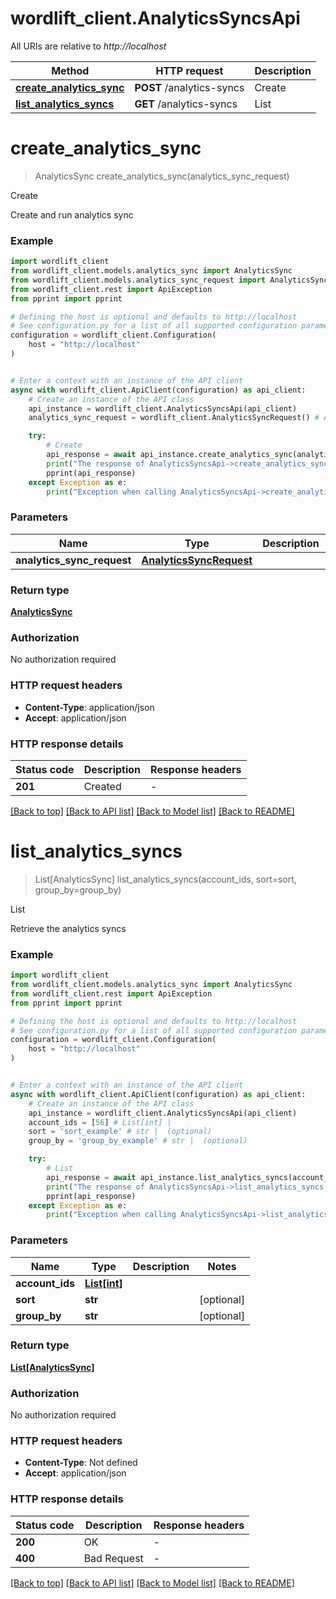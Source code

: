 # wordlift_client.AnalyticsSyncsApi

All URIs are relative to *http://localhost*

Method | HTTP request | Description
------------- | ------------- | -------------
[**create_analytics_sync**](AnalyticsSyncsApi.md#create_analytics_sync) | **POST** /analytics-syncs | Create
[**list_analytics_syncs**](AnalyticsSyncsApi.md#list_analytics_syncs) | **GET** /analytics-syncs | List


# **create_analytics_sync**
> AnalyticsSync create_analytics_sync(analytics_sync_request)

Create

Create and run analytics sync

### Example


```python
import wordlift_client
from wordlift_client.models.analytics_sync import AnalyticsSync
from wordlift_client.models.analytics_sync_request import AnalyticsSyncRequest
from wordlift_client.rest import ApiException
from pprint import pprint

# Defining the host is optional and defaults to http://localhost
# See configuration.py for a list of all supported configuration parameters.
configuration = wordlift_client.Configuration(
    host = "http://localhost"
)


# Enter a context with an instance of the API client
async with wordlift_client.ApiClient(configuration) as api_client:
    # Create an instance of the API class
    api_instance = wordlift_client.AnalyticsSyncsApi(api_client)
    analytics_sync_request = wordlift_client.AnalyticsSyncRequest() # AnalyticsSyncRequest | 

    try:
        # Create
        api_response = await api_instance.create_analytics_sync(analytics_sync_request)
        print("The response of AnalyticsSyncsApi->create_analytics_sync:\n")
        pprint(api_response)
    except Exception as e:
        print("Exception when calling AnalyticsSyncsApi->create_analytics_sync: %s\n" % e)
```



### Parameters


Name | Type | Description  | Notes
------------- | ------------- | ------------- | -------------
 **analytics_sync_request** | [**AnalyticsSyncRequest**](AnalyticsSyncRequest.md)|  | 

### Return type

[**AnalyticsSync**](AnalyticsSync.md)

### Authorization

No authorization required

### HTTP request headers

 - **Content-Type**: application/json
 - **Accept**: application/json

### HTTP response details

| Status code | Description | Response headers |
|-------------|-------------|------------------|
**201** | Created |  -  |

[[Back to top]](#) [[Back to API list]](../README.md#documentation-for-api-endpoints) [[Back to Model list]](../README.md#documentation-for-models) [[Back to README]](../README.md)

# **list_analytics_syncs**
> List[AnalyticsSync] list_analytics_syncs(account_ids, sort=sort, group_by=group_by)

List

Retrieve the analytics syncs

### Example


```python
import wordlift_client
from wordlift_client.models.analytics_sync import AnalyticsSync
from wordlift_client.rest import ApiException
from pprint import pprint

# Defining the host is optional and defaults to http://localhost
# See configuration.py for a list of all supported configuration parameters.
configuration = wordlift_client.Configuration(
    host = "http://localhost"
)


# Enter a context with an instance of the API client
async with wordlift_client.ApiClient(configuration) as api_client:
    # Create an instance of the API class
    api_instance = wordlift_client.AnalyticsSyncsApi(api_client)
    account_ids = [56] # List[int] | 
    sort = 'sort_example' # str |  (optional)
    group_by = 'group_by_example' # str |  (optional)

    try:
        # List
        api_response = await api_instance.list_analytics_syncs(account_ids, sort=sort, group_by=group_by)
        print("The response of AnalyticsSyncsApi->list_analytics_syncs:\n")
        pprint(api_response)
    except Exception as e:
        print("Exception when calling AnalyticsSyncsApi->list_analytics_syncs: %s\n" % e)
```



### Parameters


Name | Type | Description  | Notes
------------- | ------------- | ------------- | -------------
 **account_ids** | [**List[int]**](int.md)|  | 
 **sort** | **str**|  | [optional] 
 **group_by** | **str**|  | [optional] 

### Return type

[**List[AnalyticsSync]**](AnalyticsSync.md)

### Authorization

No authorization required

### HTTP request headers

 - **Content-Type**: Not defined
 - **Accept**: application/json

### HTTP response details

| Status code | Description | Response headers |
|-------------|-------------|------------------|
**200** | OK |  -  |
**400** | Bad Request |  -  |

[[Back to top]](#) [[Back to API list]](../README.md#documentation-for-api-endpoints) [[Back to Model list]](../README.md#documentation-for-models) [[Back to README]](../README.md)

